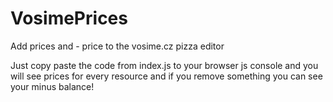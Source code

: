 # VosimePrices
Add prices and - price to the vosime.cz pizza editor

Just copy paste the code from index.js to your browser js console and you will see prices for every resource and if you remove something you can see your minus balance!
